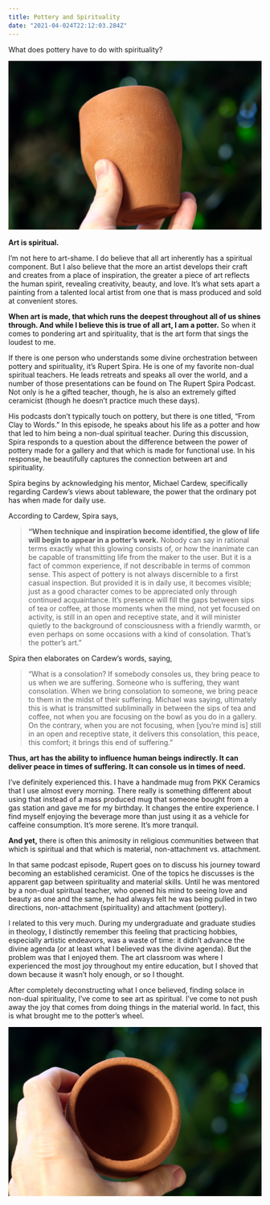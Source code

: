 ```yaml
---
title: Pottery and Spirituality
date: "2021-04-024T22:12:03.284Z"
---
```


What does pottery have to do with spirituality?

![A hand holding an unfired mug.](./pottery-spirituality-blog-1.jpg)

**Art is spiritual.**

I’m not here to art-shame. I do believe that all art inherently has a spiritual component. But I also believe that the more an artist develops their craft and creates from a place of inspiration, the greater a piece of art reflects the human spirit, revealing creativity, beauty, and love. It’s what sets apart a painting from a talented local artist from one that is mass produced and sold at convenient stores.

**When art is made, that which runs the deepest throughout all of us shines through. And while I believe this is true of all art, I am a potter.** So when it comes to pondering art and spirituality, that is the art form that sings the loudest to me.

If there is one person who understands some divine orchestration between pottery and spirituality, it’s Rupert Spira. He is one of my favorite non-dual spiritual teachers. He leads retreats and speaks all over the world, and a number of those presentations can be found on The Rupert Spira Podcast. Not only is he a gifted teacher, though, he is also an extremely gifted ceramicist (though he doesn’t practice much these days).

His podcasts don’t typically touch on pottery, but there is one titled, “From Clay to Words.” In this episode, he speaks about his life as a potter and how that led to him being a non-dual spiritual teacher. During this discussion, Spira responds to a question about the difference between the power of pottery made for a gallery and that which is made for functional use. In his response, he beautifully captures the connection between art and spirituality.

Spira begins by acknowledging his mentor, Michael Cardew, specifically regarding Cardew’s views about tableware, the power that the ordinary pot has when made for daily use.

According to Cardew, Spira says,

> **“When technique and inspiration become identified, the glow of life will begin to appear in a potter’s work.** Nobody can say in rational terms exactly what this glowing consists of, or how the inanimate can be capable of transmitting life from the maker to the user. But it is a fact of common experience, if not describable in terms of common sense. This aspect of pottery is not always discernible to a first casual inspection. But provided it is in daily use, it becomes visible; just as a good character comes to be appreciated only through continued acquaintance. It’s presence will fill the gaps between sips of tea or coffee, at those moments when the mind, not yet focused on activity, is still in an open and receptive state, and it will minister quietly to the background of consciousness with a friendly warmth, or even perhaps on some occasions with a kind of consolation. That’s the potter’s art.”

Spira then elaborates on Cardew’s words, saying,

> “What is a consolation? If somebody consoles us, they bring peace to us when we are suffering. Someone who is suffering, they want consolation. When we bring consolation to someone, we bring peace to them in the midst of their suffering. Michael was saying, ultimately this is what is transmitted subliminally in between the sips of tea and coffee, not when you are focusing on the bowl as you do in a gallery. On the contrary, when you are not focusing, when [you’re mind is] still in an open and receptive state, it delivers this consolation, this peace, this comfort; it brings this end of suffering.”

**Thus, art has the ability to influence human beings indirectly. It can deliver peace in times of suffering. It can console us in times of need.**

I’ve definitely experienced this. I have a handmade mug from PKK Ceramics that I use almost every morning. There really is something different about using that instead of a mass produced mug that someone bought from a gas station and gave me for my birthday. It changes the entire experience. I find myself enjoying the beverage more than just using it as a vehicle for caffeine consumption. It’s more serene. It’s more tranquil.

**And yet,** there is often this animosity in religious communities between that which is spiritual and that which is material, non-attachment vs. attachment.

In that same podcast episode, Rupert goes on to discuss his journey toward becoming an established ceramicist. One of the topics he discusses is the apparent gap between spirituality and material skills. Until he was mentored by a non-dual spiritual teacher, who opened his mind to seeing love and beauty as one and the same, he had always felt he was being pulled in two directions, non-attachment (spirituality) and attachment (pottery).

I related to this very much. During my undergraduate and graduate studies in theology, I distinctly remember this feeling that practicing hobbies, especially artistic endeavors, was a waste of time: it didn’t advance the divine agenda (or at least what I believed was the divine agenda). But the problem was that I enjoyed them. The art classroom was where I experienced the most joy throughout my entire education, but I shoved that down because it wasn’t holy enough, or so I thought.

After completely deconstructing what I once believed, finding solace in non-dual spirituality, I’ve come to see art as spiritual. I’ve come to not push away the joy that comes from doing things in the material world. In fact, this is what brought me to the potter’s wheel.

![A hand holding an unfired mug.](./pottery-spirituality-blog-2.jpg)
